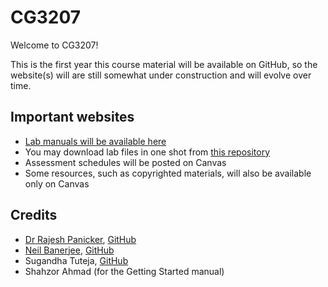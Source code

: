 # CG3207

Welcome to CG3207!

This is the first year this course material will be available on GitHub, so the website(s) will are still somewhat under construction and will evolve over time. 

## Important websites

* [Lab manuals will be available here](https://nus-cg3207.github.io/lab-manuals)
* You may download lab files in one shot from [this repository](https://github.com/nus-cg3207/lab-skeletons)
* Assessment schedules will be posted on Canvas
* Some resources, such as copyrighted materials, will also be available only on Canvas

## Credits

* [Dr Rajesh Panicker](https://cde.nus.edu.sg/ece/staff/rajesh-c-panicker/), [GitHub](https://github.com/rustyrisc)
* [Neil Banerjee](https://cde.nus.edu.sg/ece/staff/neil-banerjee/), [GitHub](https://github.com/neilbaner)
* Sugandha Tuteja, [GitHub](https://github.com/sugandha929)
* Shahzor Ahmad (for the Getting Started manual)
